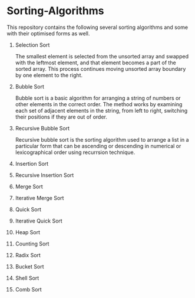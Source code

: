 # Sorting-Algorithms
This repository contains the following several sorting algorithms and some with their optimised forms as well.

1. Selection Sort

    The smallest element is selected from the unsorted array and swapped with the leftmost element, and that element becomes a part of the sorted array. This            process continues moving unsorted array boundary by one element to the right.
    
2. Bubble Sort

    Bubble sort is a basic algorithm for arranging a string of numbers or other elements in the correct order. The method works by examining each set of adjacent elements in the string, from left to right, switching their positions if they are out of order.


3. Recursive Bubble Sort

    Recursive bubble sort is the sorting algorithm used to arrange a list in a particular form that can be ascending or descending in numerical or lexicographical order using recurrsion technique.
    
    
4. Insertion Sort
5. Recursive Insertion Sort
6. Merge Sort
7. Iterative Merge Sort
8. Quick Sort
9. Iterative Quick Sort
10. Heap Sort
11. Counting Sort
12. Radix Sort
13. Bucket Sort
14. Shell Sort
15. Comb Sort

